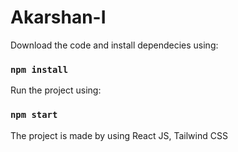 # Akarshan-I

Download the code and install dependecies using: 
### `npm install`

Run the project using:
### `npm start`

The project is made by using React JS, Tailwind CSS
